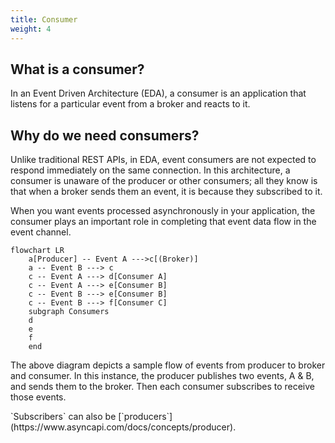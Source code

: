 ```yaml
---
title: Consumer
weight: 4
---
```


## What is a consumer?
In an Event Driven Architecture (EDA), a consumer is an application that listens for a particular event from a broker and reacts to it.

## Why do we need consumers?
Unlike traditional REST APIs, in EDA, event consumers are not expected to respond immediately on the same connection. In this architecture, a consumer is unaware of the producer or other consumers; all they know is that when a broker sends them an event, it is because they subscribed to it.

When you want events processed asynchronously in your application, the consumer plays an important role in completing that event data flow in the event channel.

```mermaid
flowchart LR
    a[Producer] -- Event A --->c[(Broker)]
    a -- Event B ---> c
    c -- Event A ---> d[Consumer A]
    c -- Event A ---> e[Consumer B]
    c -- Event B ---> e[Consumer B]
    c -- Event B ---> f[Consumer C]
    subgraph Consumers
    d
    e
    f
    end
```
The above diagram depicts a sample flow of events from producer to broker and consumer. In this instance, the producer publishes two events, A & B, and sends them to the broker. Then each consumer subscribes to receive those events.

<Remember>
`Subscribers` can also be [`producers`](https://www.asyncapi.com/docs/concepts/producer).
</Remember>
